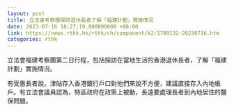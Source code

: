 ```yaml
---
layout: post
title: 立法會考察團探訪退休長者了解「福建計劃」實施情況
date: 2023-07-16 18:27:19.000000000 +08:00
link: https://news.rthk.hk/rthk/ch/component/k2/1709132-20230716.htm
categories: rthk
---
```


立法會福建考察團第二日行程，包括探訪在當地生活的香港退休長者，了解「福建計劃」實施情況。

有受惠長者說，津貼存入香港銀行戶口對他們來說不方便，建議直接存入內地帳戶。有立法會議員認為，特區政府在政策上被動，長遠要處理長者到內地居住的醫保問題。
